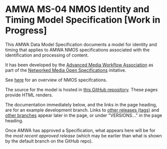 # AMWA MS-04 NMOS Identity and Timing Model Specification [Work in Progress]

This AMWA Data Model Specification documents a model for identity and timing that applies to AMWA NMOS specifications associated with the identification and processing of content.

It has been developed by the [Advanced Media Workflow Association](https://www.amwa.tv) as part of the [Networked Media Open Specifications](https://www.nmos.tv) initative.

See [here](https://amwa-tv.github.io/nmos) for an overview of NMOS specifcations.

The source for the model is hosted in [this GitHub repository](https://github.com/AMWA-TV/nmos-id-timing-model). These pages provide HTML renders.

The documentation immediately below, and the links in the page heading, are for an example development branch. Links to [other releases (tags)](tags/) and [other branches](branches/) appear later in the page, or under "VERSIONS..." in the page heading.

Once AMWA has approved a Specification, what appears here will be for the _most recent approved release_ (which may be earlier than what is shown by the default branch on the GitHub repo).

